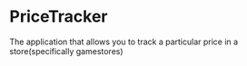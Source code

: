 # PriceTracker
The application that allows you to track a particular price in a store(specifically gamestores)
